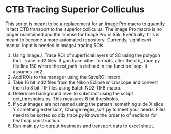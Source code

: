 # CTB Tracing Superior Colliculus
This script is meant to be a replacement for an Image Pro macro to quantify in tact CTB transport to the superior colliculus. The Image Pro macro is no longer maintained and the license for Image Pro is $5k.
Eventually, this is meant to become a more automated repository. Currently, significant manual input is needed in ImageJ tracing ROIs. 

1. Using ImageJ, Trace ROI of superficial layers of SC using the polygon tool. Trace .nd2 files. If you trace other formats, alter the ctb_trace.py file line 150 where the roi_path is defined in the function loop- it assumes .nd2. 
2. Add ROIs to the manager using the SaveROI macro.
3. Take 16 bit .nd2 files from the Nikon Eclipse microscope and convert them to 8 bit TIF files using Batch ND2_TIF8 macro.
4. Determine background level to substract using the script get_thresholds.py. This measures 8 bit thresholds. 
5. If your images are not named using the pattern 'something slide X slice Y something.extension', Change regex_sort.py to meet your needs. Files need to be sorted so ctb_trace.py knows the order to of sections for heatmap construction. 
6. Run main.py to ourput heatmaps and transport data to excel sheet. 
